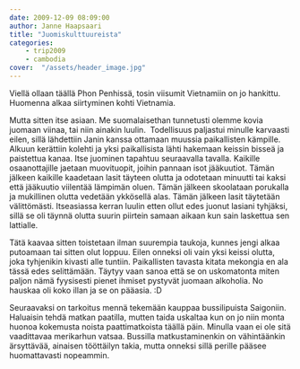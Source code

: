 ```yaml
---
date: 2009-12-09 08:09:00
author: Janne Haapsaari
title: "Juomiskulttuureista"
categories:
    - trip2009
    - cambodia
cover:  "/assets/header_image.jpg"
---
```


Viellä ollaan täällä Phon Penhissä, tosin viisumit Vietnamiin on jo hankittu.
Huomenna alkaa siirtyminen kohti Vietnamia.

Mutta sitten itse asiaan. Me suomalaisethan tunnetusti olemme kovia juomaan
viinaa, tai niin ainakin luulin.  Todellisuus paljastui minulle karvaasti
eilen, sillä lähdettiin Janin kanssa ottamaan muussia paikallisten kämpille.
Alkuun kerättiin kolehti ja yksi paikallisista lähti hakemaan keissin bisseä
ja paistettua kanaa. Itse juominen tapahtuu seuraavalla tavalla. Kaikille
osaanottajille jaetaan muovituopit, joihin pannaan isot jääkuutiot. Tämän
jälkeen kaikille kaadetaan lasit täyteen olutta ja odotetaan minuutti tai
kaksi että jääkuutio viilentää lämpimän oluen. Tämän jälkeen skoolataan
porukalla ja mukillinen olutta vedetään ykkösellä alas. Tämän jälkeen lasit
täytetään välittömästi. Itseasiassa kerran luulin etten ollut edes juonut
lasiani tyhjäksi, sillä se oli täynnä olutta suurin piirtein samaan aikaan kun
sain laskettua sen lattialle.

Tätä kaavaa sitten toistetaan ilman suurempia taukoja, kunnes jengi alkaa
putoamaan tai sitten olut loppuu. Eilen onneksi oli vain yksi keissi olutta,
joka tyhjenikin kivasti alle tuntiin. Paikallisten tavasta kitata mekongia en
ala tässä edes selittämään. Täytyy vaan sanoa että se on uskomatonta miten
paljon nämä fyysisesti pienet ihmiset pystyvät juomaan alkoholia. No hauskaa
oli koko illan ja se on pääasia. :D

Seuraavaksi on tarkoitus mennä tekemään kauppaa bussilipuista Saigoniin.
Haluaisin tehdä matkan paatilla, mutten taida uskaltaa kun on jo niin monta
huonoa kokemusta noista paattimatkoista täällä päin. Minulla vaan ei ole sitä
vaadittavaa merikarhun vatsaa. Bussilla matkustaminenkin on vähintäänkin
ärsyttävää, ainaisen tööttäilyn takia, mutta onneksi sillä perille pääsee
huomattavasti nopeammin.

